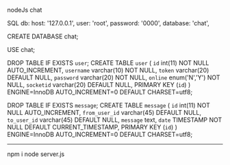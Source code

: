 

nodeJs chat


SQL db:
  host: '127.0.0.1',
  user: 'root',
  password: '0000',
  database: 'chat',

CREATE DATABASE chat;
 
USE chat;
 
DROP TABLE IF EXISTS `user`;
CREATE TABLE `user` (
  `id` int(11) NOT NULL AUTO_INCREMENT,
  `username` varchar(10) NOT NULL,
  `token` varchar(20) DEFAULT NULL,
  `password` varchar(20) NOT NULL,
  `online` enum('N','Y') NOT NULL,
  `socketid` varchar(20) DEFAULT NULL,
  PRIMARY KEY (`id`)
) ENGINE=InnoDB AUTO_INCREMENT=0 DEFAULT CHARSET=utf8;


DROP TABLE IF EXISTS `message`;
CREATE TABLE `message` (
  `id` int(11) NOT NULL AUTO_INCREMENT,
  `from_user_id` varchar(45) DEFAULT NULL,
  `to_user_id` varchar(45) DEFAULT NULL,
  `message` text,
  `date` TIMESTAMP NOT NULL DEFAULT CURRENT_TIMESTAMP,
  PRIMARY KEY (`id`)
) ENGINE=InnoDB AUTO_INCREMENT=0 DEFAULT CHARSET=utf8;



-----------
npm i
node server.js